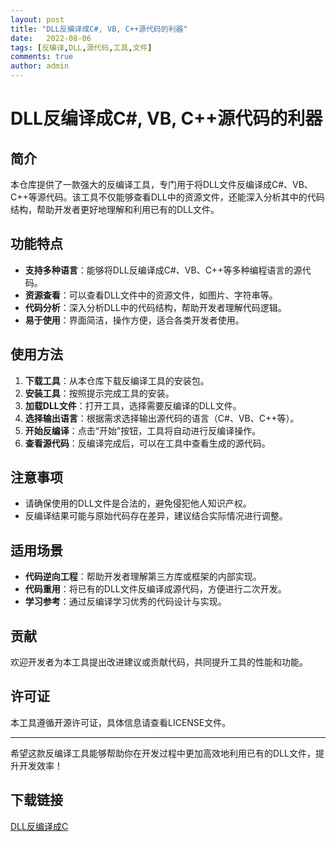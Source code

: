 ```yaml
---
layout: post
title: "DLL反编译成C#, VB, C++源代码的利器"
date:   2022-08-06
tags: [反编译,DLL,源代码,工具,文件]
comments: true
author: admin
---
```

# DLL反编译成C#, VB, C++源代码的利器

## 简介
本仓库提供了一款强大的反编译工具，专门用于将DLL文件反编译成C#、VB、C++等源代码。该工具不仅能够查看DLL中的资源文件，还能深入分析其中的代码结构，帮助开发者更好地理解和利用已有的DLL文件。

## 功能特点
- **支持多种语言**：能够将DLL反编译成C#、VB、C++等多种编程语言的源代码。
- **资源查看**：可以查看DLL文件中的资源文件，如图片、字符串等。
- **代码分析**：深入分析DLL中的代码结构，帮助开发者理解代码逻辑。
- **易于使用**：界面简洁，操作方便，适合各类开发者使用。

## 使用方法
1. **下载工具**：从本仓库下载反编译工具的安装包。
2. **安装工具**：按照提示完成工具的安装。
3. **加载DLL文件**：打开工具，选择需要反编译的DLL文件。
4. **选择输出语言**：根据需求选择输出源代码的语言（C#、VB、C++等）。
5. **开始反编译**：点击“开始”按钮，工具将自动进行反编译操作。
6. **查看源代码**：反编译完成后，可以在工具中查看生成的源代码。

## 注意事项
- 请确保使用的DLL文件是合法的，避免侵犯他人知识产权。
- 反编译结果可能与原始代码存在差异，建议结合实际情况进行调整。

## 适用场景
- **代码逆向工程**：帮助开发者理解第三方库或框架的内部实现。
- **代码重用**：将已有的DLL文件反编译成源代码，方便进行二次开发。
- **学习参考**：通过反编译学习优秀的代码设计与实现。

## 贡献
欢迎开发者为本工具提出改进建议或贡献代码，共同提升工具的性能和功能。

## 许可证
本工具遵循开源许可证，具体信息请查看LICENSE文件。

---

希望这款反编译工具能够帮助你在开发过程中更加高效地利用已有的DLL文件，提升开发效率！

## 下载链接

[DLL反编译成C](https://pan.quark.cn/s/4f2a1d5aa8fa)